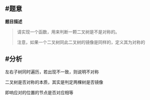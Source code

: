 
#题意
-------

**题目描述**

>请实现一个函数，用来判断一颗二叉树是不是对称的。
>
>注意，如果一个二叉树同此二叉树的镜像是同样的，定义其为对称的


#分析
-------

左右子树同时遍历，若出现不一致，则说明不对称

二叉树是否对称的本质，其实是判定两棵树是否镜像

即响应对的位置的节点是否对应相等


